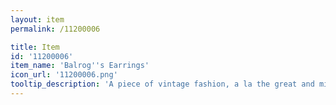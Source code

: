 ```yaml
---
layout: item
permalink: /11200006

title: Item
id: '11200006'
item_name: 'Balrog''s Earrings'
icon_url: '11200006.png'
tooltip_description: 'A piece of vintage fashion, a la the great and mighty $npcName:23090005$.'
---
```

